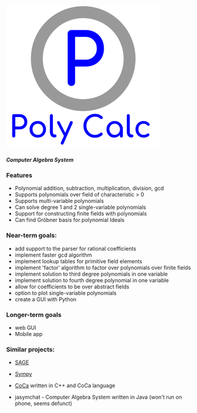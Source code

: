 ![Logo](https://github.com/mike006322/PolynomialCalculator/blob/master/PolyCalc%20Logo.svg?sanitize=true)

##### Computer Algebra System

### Features

- Polynomial addition, subtraction, multiplication, division, gcd
- Supports polynomials over field of characteristic > 0
- Supports multi-variable polynomials
- Can solve degree 1 and 2 single-variable polynomials
- Support for constructing finite fields with polynomials
- Can find Gröbner basis for polynomial Ideals

### Near-term goals:
- add support to the parser for rational coefficients
- implement faster gcd algorithm
- implement lookup tables for primitive field elements
- implement 'factor' algorithm to factor over polynomials over finite fields
- implement solution to third degree polynomials in one variable
- implement solution to fourth degree polynomial in one variable
- allow for coefficients to be over abstract fields
- option to plot single-variable polynomials
- create a GUI with Python

### Longer-term goals
- web GUI
- Mobile app

### Similar projects:
- [SAGE](http://doc.sagemath.org/)

- [Sympy](https://github.com/sympy/sympy)


- [CoCa](http://cocoa.dima.unige.it/) written in C++ and CoCa language

- jasymchat - Computer Algebra System written in Java (won't run on phone, seems defunct)
